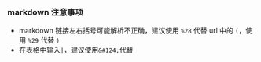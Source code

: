 ### markdown 注意事项

- markdown 链接左右括号可能解析不正确，建议使用 `%28` 代替 url 中的 `(`，使用 `%29` 代替 `)`
- 在表格中输入`|`，建议使用`&#124;`代替